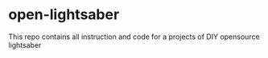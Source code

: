 # open-lightsaber
This repo contains all instruction and code for a projects of DIY opensource lightsaber
